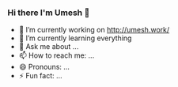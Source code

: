 ### Hi there I'm Umesh 👋



- 🔭 I’m currently working on http://umesh.work/
- 🌱 I’m currently learning everything
- 💬 Ask me about ...
- 📫 How to reach me: ...
- 😄 Pronouns: ...
- ⚡ Fun fact: ...

